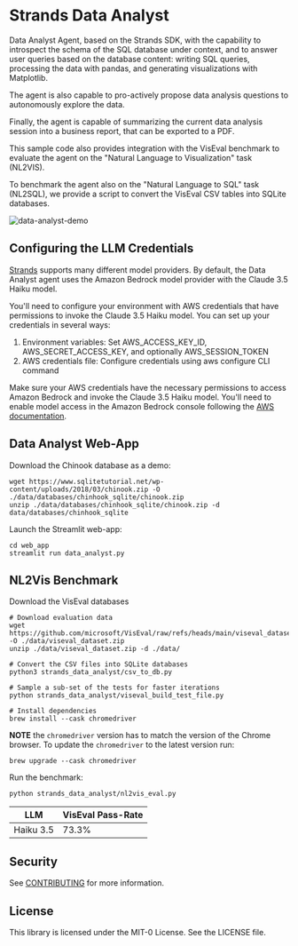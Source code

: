 # Strands Data Analyst
Data Analyst Agent, based on the Strands SDK, with the capability to introspect the schema of the SQL database under context, and to answer user queries based on the database content: writing SQL queries, processing the data with pandas, and generating visualizations with Matplotlib.

The agent is also capable to pro-actively propose data analysis questions to autonomously explore the data.

Finally, the agent is capable of summarizing the current data analysis session into a business report, that can be exported to a PDF.

This sample code also provides integration with the VisEval benchmark to evaluate the agent on the "Natural Language to Visualization" task (NL2VIS).

To benchmark the agent also on the "Natural Language to SQL" task (NL2SQL), we provide a script to convert the VisEval CSV tables into SQLite databases.

![data-analyst-demo](https://github.com/user-attachments/assets/302e7d71-579e-402b-a9ed-075dee2b9417)


## Configuring the LLM Credentials
[Strands](https://strandsagents.com/latest/) supports many different model providers. By default, the Data Analyst agent uses the Amazon Bedrock model provider with the Claude 3.5 Haiku model.

You'll need to configure your environment with AWS credentials that have permissions to invoke the Claude 3.5 Haiku model. You can set up your credentials in several ways:
  1. Environment variables: Set AWS_ACCESS_KEY_ID, AWS_SECRET_ACCESS_KEY, and optionally AWS_SESSION_TOKEN
  2. AWS credentials file: Configure credentials using aws configure CLI command

Make sure your AWS credentials have the necessary permissions to access Amazon Bedrock and invoke the Claude 3.5 Haiku model. You'll need to enable model access in the Amazon Bedrock console following the [AWS documentation](https://docs.aws.amazon.com/bedrock/latest/userguide/model-access-modify.html).

## Data Analyst Web-App

Download the Chinook database as a demo:
```
wget https://www.sqlitetutorial.net/wp-content/uploads/2018/03/chinook.zip -O ./data/databases/chinhook_sqlite/chinook.zip
unzip ./data/databases/chinhook_sqlite/chinook.zip -d data/databases/chinhook_sqlite
```

Launch the Streamlit web-app:
```
cd web_app
streamlit run data_analyst.py
```

## NL2Vis Benchmark

Download the VisEval databases
```
# Download evaluation data
wget https://github.com/microsoft/VisEval/raw/refs/heads/main/viseval_dataset.zip -O ./data/viseval_dataset.zip
unzip ./data/viseval_dataset.zip -d ./data/

# Convert the CSV files into SQLite databases
python3 strands_data_analyst/csv_to_db.py

# Sample a sub-set of the tests for faster iterations
python strands_data_analyst/viseval_build_test_file.py

# Install dependencies
brew install --cask chromedriver
```

**NOTE** the `chromedriver` version has to match the version of the Chrome browser. To update the `chromedriver` to the latest version run:
```
brew upgrade --cask chromedriver
```

Run the benchmark:
```
python strands_data_analyst/nl2vis_eval.py
```

| LLM       | VisEval Pass-Rate |
|-----------|-------------------|
| Haiku 3.5 | 73.3%             |

## Security

See [CONTRIBUTING](CONTRIBUTING.md#security-issue-notifications) for more information.

## License

This library is licensed under the MIT-0 License. See the LICENSE file.

